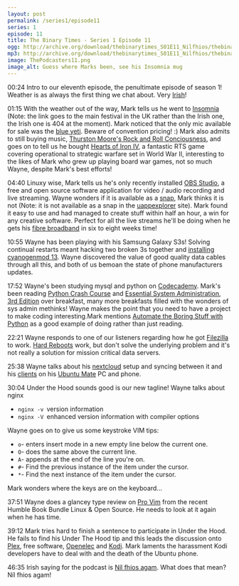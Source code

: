 ```yaml
---
layout: post
permalink: /series1/episode11
series: 1
episode: 11
title: The Binary Times - Series 1 Episode 11
ogg: http://archive.org/download/thebinarytimes_S01E11_Nilfhios/thebinarytimes_S01E11_Nilfhios.ogg
mp3: http://archive.org/download/thebinarytimes_S01E11_Nilfhios/thebinarytimes_S01E11_Nilfhios.mp3 
image: ThePodcasters11.png
image_alt: Guess where Marks been, see his Insomnia mug
---
```

00:24 Intro to our eleventh episode, the penultimate episode of season 1! Weather is as always the first thing we chat about. Very [Irish](https://www.joe.ie/life-style/a-survey-reveals-exactly-how-much-irish-people-talk-about-the-weather-492284)!

01:15 With the weather out of the way, Mark tells us he went to [Insomnia](http://www.insomniagamingfestival.com/insomnia/home) (Note: the link goes to the main festival in the UK rather than the Irish one, the Irish one is 404 at the moment). Mark noticed that the only mic available for sale was the [blue yeti](http://www.bluemic.com/products/yeti/).  Beware of convention pricing! :) Mark also admits to still buying music, [Thurston Moore's Rock and Roll Conciousness](http://thurstonmoore.kungfustore.com/all-products/rock-roll-consciousness-thr09.html), and goes on to tell us he bought [Hearts of Iron IV](http://www.heartsofirongame.com/), a fantastic RTS game covering operational to strategic warfare set in World War II, interesting to the likes of Mark who grew up playing board war games, not so much Wayne, despite Mark's best efforts!

04:40 Linuxy wise, Mark tells us he's only recently installed [OBS Studio](https://obsproject.com/), a free and open source software application for video / audio recording and live streaming. Wayne wonders if it is available as a [snap](https://snapcraft.io/), Mark thinks it is not (Note: it is not available as a snap in the [uappexplorer](https://uappexplorer.com/) site). Mark found it easy to use and had managed to create stuff within half an hour, a win for any creative software. Perfect for all the live streams he'll be doing when he gets his [fibre broadband](https://www.eir.ie/broadband/1000mb-fibre/) in six to eight weeks time!

10:55 Wayne has been playing with his Samsung Galaxy S3s! Solving continual restarts meant hacking two broken 3s together and [installing cyanogenmod 13](https://devs-lab.com/install-cyanogenmod-13-in-galaxy-s3-i9300.html). Wayne discovered the value of good quality data cables through all this, and both of us bemoan the state of phone manufacturers updates.

17:52 Wayne's been studying mysql and python on [Codecademy](https://www.codecademy.com/). Mark's been reading [Python Crash Course](https://www.nostarch.com/pythoncrashcourse/) and [Essential System Administration, 3rd Edition](http://shop.oreilly.com/product/9780596003432.do) over breakfast, many more breakfasts filled with the wonders of sys admin methinks! Wayne makes the point that you need to have a project to make coding interesting.Mark mentions [Automate the Boring Stuff with Python](https://automatetheboringstuff.com/) as a good example of doing rather than just reading.

22:21 Wayne responds to one of our listeners regarding how he got [Filezilla](https://filezilla-project.org/) to work. [Hard Reboots](https://xkcd.com/1495/) work, but don't solve the underlying problem and it's not really a solution for mission critical data servers.

25:38 Wayne talks about his [nextcloud](https://nextcloud.com/) setup and syncing between it and his [clients](https://help.nextcloud.com/t/install-nextcloud-client-for-opensuse-arch-linux-fedora-ubuntu-based-android-ios/13657) on his [Ubuntu Mate](https://ubuntu-mate.org/) PC and phone.

30:04 Under the Hood sounds good is our new tagline! Wayne talks about nginx
* `nginx -v `version information
* `nginx -V `enhanced version information with compiler options

Wayne goes on to give us some keystroke VIM tips:
* `o`- enters insert mode in a new empty line below the current one.
* `O`- does the same above the current line.
* `A`- appends at the end of the line you're on.
* `#`- Find the previous instance of the item under the cursor.
* `*`- Find the next instance of the item under the cursor.

Mark wonders where the keys are on the keyboard...

37:51 Wayne does a glancey type review on [ Pro Vim](https://www.apress.com/us/book/9781484202517) from the recent Humble Book Bundle Linux & Open Source. He needs to look at it again when he has time.

39:12 Mark tries hard to finish a sentence to participate in Under the Hood. He fails to find his Under The Hood tip and this leads the discussion onto [Plex](https://www.plex.tv/), free software, [Openelec](http://openelec.tv/) and [Kodi](https://kodi.tv/). Mark laments the harassment Kodi developers have to deal with and the death of the Ubuntu phone.

46:35 Irish saying for the podcast is [N&iacute;l fhios agam](https://forvo.com/word/ga/n%C3%ADl_a_fhios_agam/). What does that mean? N&iacute;l fhios agam!
